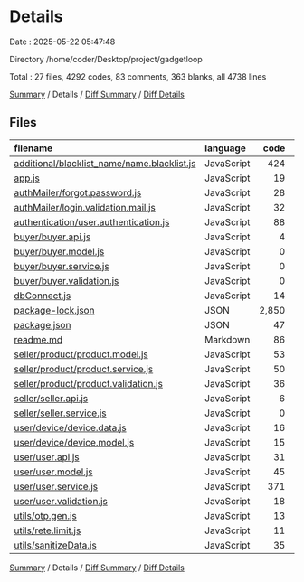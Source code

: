 # Details

Date : 2025-05-22 05:47:48

Directory /home/coder/Desktop/project/gadgetloop

Total : 27 files,  4292 codes, 83 comments, 363 blanks, all 4738 lines

[Summary](results.md) / Details / [Diff Summary](diff.md) / [Diff Details](diff-details.md)

## Files
| filename | language | code | comment | blank | total |
| :--- | :--- | ---: | ---: | ---: | ---: |
| [additional/blacklist\_name/name.blacklist.js](/additional/blacklist_name/name.blacklist.js) | JavaScript | 424 | 0 | 1 | 425 |
| [app.js](/app.js) | JavaScript | 19 | 0 | 10 | 29 |
| [authMailer/forgot.password.js](/authMailer/forgot.password.js) | JavaScript | 28 | 3 | 4 | 35 |
| [authMailer/login.validation.mail.js](/authMailer/login.validation.mail.js) | JavaScript | 32 | 3 | 4 | 39 |
| [authentication/user.authentication.js](/authentication/user.authentication.js) | JavaScript | 88 | 12 | 51 | 151 |
| [buyer/buyer.api.js](/buyer/buyer.api.js) | JavaScript | 4 | 0 | 9 | 13 |
| [buyer/buyer.model.js](/buyer/buyer.model.js) | JavaScript | 0 | 0 | 3 | 3 |
| [buyer/buyer.service.js](/buyer/buyer.service.js) | JavaScript | 0 | 0 | 1 | 1 |
| [buyer/buyer.validation.js](/buyer/buyer.validation.js) | JavaScript | 0 | 0 | 1 | 1 |
| [dbConnect.js](/dbConnect.js) | JavaScript | 14 | 0 | 2 | 16 |
| [package-lock.json](/package-lock.json) | JSON | 2,850 | 0 | 1 | 2,851 |
| [package.json](/package.json) | JSON | 47 | 0 | 1 | 48 |
| [readme.md](/readme.md) | Markdown | 86 | 0 | 72 | 158 |
| [seller/product/product.model.js](/seller/product/product.model.js) | JavaScript | 53 | 0 | 7 | 60 |
| [seller/product/product.service.js](/seller/product/product.service.js) | JavaScript | 50 | 4 | 12 | 66 |
| [seller/product/product.validation.js](/seller/product/product.validation.js) | JavaScript | 36 | 0 | 10 | 46 |
| [seller/seller.api.js](/seller/seller.api.js) | JavaScript | 6 | 0 | 9 | 15 |
| [seller/seller.service.js](/seller/seller.service.js) | JavaScript | 0 | 0 | 4 | 4 |
| [user/device/device.data.js](/user/device/device.data.js) | JavaScript | 16 | 0 | 7 | 23 |
| [user/device/device.model.js](/user/device/device.model.js) | JavaScript | 15 | 0 | 8 | 23 |
| [user/user.api.js](/user/user.api.js) | JavaScript | 31 | 8 | 12 | 51 |
| [user/user.model.js](/user/user.model.js) | JavaScript | 45 | 0 | 6 | 51 |
| [user/user.service.js](/user/user.service.js) | JavaScript | 371 | 45 | 93 | 509 |
| [user/user.validation.js](/user/user.validation.js) | JavaScript | 18 | 1 | 11 | 30 |
| [utils/otp.gen.js](/utils/otp.gen.js) | JavaScript | 13 | 0 | 9 | 22 |
| [utils/rete.limit.js](/utils/rete.limit.js) | JavaScript | 11 | 1 | 5 | 17 |
| [utils/sanitizeData.js](/utils/sanitizeData.js) | JavaScript | 35 | 6 | 10 | 51 |

[Summary](results.md) / Details / [Diff Summary](diff.md) / [Diff Details](diff-details.md)